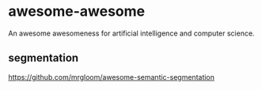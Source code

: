# awesome-awesome
An awesome awesomeness for artificial intelligence and computer science.
## segmentation
https://github.com/mrgloom/awesome-semantic-segmentation
